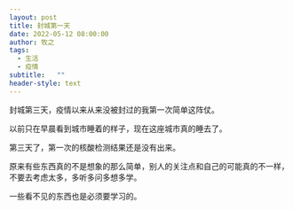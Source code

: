 ```yaml
---
layout: post
title: 封城第一天
date: 2022-05-12 08:00:00
author: 牧之
tags:
  - 生活
  - 疫情
subtitle:   ""
header-style: text
---
```


封城第三天，疫情以来从来没被封过的我第一次简单这阵仗。

以前只在早晨看到城市睡着的样子，现在这座城市真的睡去了。

第三天了，第一次的核酸检测结果还是没有出来。

原来有些东西真的不是想象的那么简单，别人的关注点和自己的可能真的不一样，不要去考虑太多，多听多问多想多学。

一些看不见的东西也是必须要学习的。
